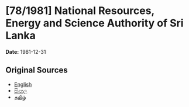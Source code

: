 # [78/1981] National Resources, Energy and Science Authority of Sri Lanka

**Date:** 1981-12-31

## Original Sources

- [English](https://documents.gov.lk/view/acts/1981/12/78-1981_E.pdf)
- [සිංහල](https://documents.gov.lk/view/acts/1981/12/78-1981_S.pdf)
- [தமிழ்](https://documents.gov.lk/view/acts/1981/12/78-1981_T.pdf)
